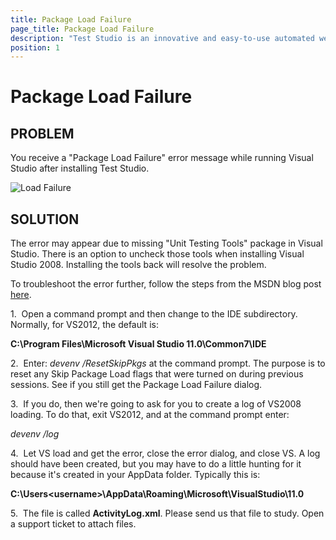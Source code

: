 ```yaml
---
title: Package Load Failure
page_title: Package Load Failure
description: "Test Studio is an innovative and easy-to-use automated web, WPF and load testing solution. Test Studio tests support essential technologies like ASP.NET AJAX, Silverlight, PHP and MVC. HTML5, Testing framework, functional testing, performance testing, load testing, exploratory testing, manual testing."
position: 1
---
```

# Package Load Failure

## PROBLEM

You receive a "Package Load Failure" error message while running Visual Studio after installing Test Studio. 

![Load Failure][1]

## SOLUTION

The error may appear due to missing "Unit Testing Tools" package in Visual Studio. There is an option to uncheck those tools when installing Visual Studio 2008. Installing the tools back will resolve the problem. 

To troubleshoot the error further, follow the steps from the MSDN blog post <a href="http://blogs.msdn.com/dr._ex/archive/2006/12/14/debugging-package-load-failures.aspx" target="_blank">here</a>.

1.&nbsp; Open a command prompt and then change to the IDE subdirectory. Normally, for VS2012, the default is:

  **C:\Program Files\Microsoft Visual Studio 11.0\Common7\IDE**

2.&nbsp; Enter: *devenv /ResetSkipPkgs* at the command prompt. The purpose is to reset any Skip Package Load flags that were turned on during previous sessions. See if you still get the Package Load Failure dialog.

3.&nbsp; If you do, then we're going to ask for you to create a log of VS2008 loading. To do that, exit VS2012, and at the command prompt enter:

  *devenv /log*

4.&nbsp; Let VS load and get the error, close the error dialog, and close VS. A log should have been created, but you may have to do a little hunting for it because it's created in your AppData folder. Typically this is:

  **C:\Users\<username>\AppData\Roaming\Microsoft\VisualStudio\11.0**

5.&nbsp; The file is called **ActivityLog.xml**. Please send us that file to study. Open a support ticket to attach files.

[1]: /img/troubleshooting-guide/cannot-launch-test-studio-tg/package-load-failure/fig1.png